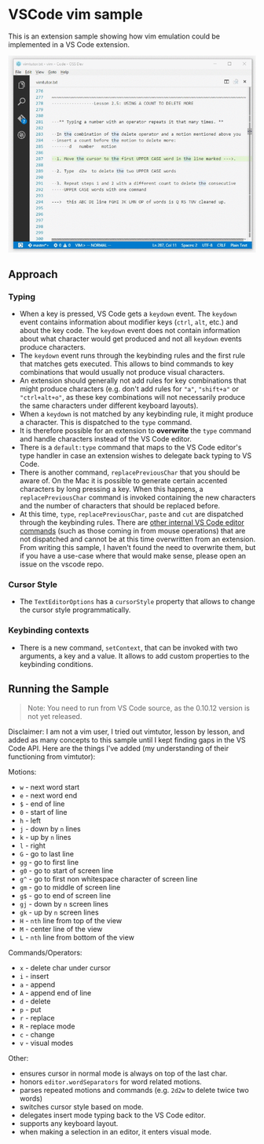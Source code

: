 # VSCode vim sample

This is an extension sample showing how vim emulation could be implemented in a
VS Code extension.

![Screenshot](example.gif)

## Approach

### Typing

-   When a key is pressed, VS Code gets a `keydown` event. The `keydown` event
    contains information about modifier keys (`ctrl`, `alt`, etc.) and about the
    key code. The `keydown` event does not contain information about what
    character would get produced and not all `keydown` events produce
    characters.
-   The `keydown` event runs through the keybinding rules and the first rule
    that matches gets executed. This allows to bind commands to key combinations
    that would usually not produce visual characters.
-   An extension should generally not add rules for key combinations that might
    produce characters (e.g. don't add rules for `"a"`, `"shift+a"` or
    `"ctrl+alt+o"`, as these key combinations will not necessarily produce the
    same characters under different keyboard layouts).
-   When a `keydown` is not matched by any keybinding rule, it might produce a
    character. This is dispatched to the `type` command.
-   It is therefore possible for an extension to **overwrite** the `type`
    command and handle characters instead of the VS Code editor.
-   There is a `default:type` command that maps to the VS Code editor's type
    handler in case an extension wishes to delegate back typing to VS Code.
-   There is another command, `replacePreviousChar` that you should be aware of.
    On the Mac it is possible to generate certain accented characters by long
    pressing a key. When this happens, a `replacePreviousChar` command is
    invoked containing the new characters and the number of characters that
    should be replaced before.
-   At this time, `type`, `replacePreviousChar`, `paste` and `cut` are
    dispatched through the keybinding rules. There are
    [other internal VS Code editor commands](https://github.com/Microsoft/vscode/blob/main/src/vs/editor/browser/view/viewController.ts)
    (such as those coming in from mouse operations) that are not dispatched and
    cannot be at this time overwritten from an extension. From writing this
    sample, I haven't found the need to overwrite them, but if you have a
    use-case where that would make sense, please open an issue on the vscode
    repo.

### Cursor Style

-   The `TextEditorOptions` has a `cursorStyle` property that allows to change
    the cursor style programmatically.

### Keybinding contexts

-   There is a new command, `setContext`, that can be invoked with two
    arguments, a key and a value. It allows to add custom properties to the
    keybinding conditions.

## Running the Sample

> Note: You need to run from VS Code source, as the 0.10.12 version is not yet
> released.

Disclaimer: I am not a vim user, I tried out vimtutor, lesson by lesson, and
added as many concepts to this sample until I kept finding gaps in the VS Code
API. Here are the things I've added (my understanding of their functioning from
vimtutor):

Motions:

-   `w` - next word start
-   `e` - next word end
-   `$` - end of line
-   `0` - start of line
-   `h` - left
-   `j` - down by `n` lines
-   `k` - up by `n` lines
-   `l` - right
-   `G` - go to last line
-   `gg` - go to first line
-   `g0` - go to start of screen line
-   `g^` - go to first non whitespace character of screen line
-   `gm` - go to middle of screen line
-   `g$` - go to end of screen line
-   `gj` - down by `n` screen lines
-   `gk` - up by `n` screen lines
-   `H` - `nth` line from top of the view
-   `M` - center line of the view
-   `L` - `nth` line from bottom of the view

Commands/Operators:

-   `x` - delete char under cursor
-   `i` - insert
-   `a` - append
-   `A` - append end of line
-   `d` - delete
-   `p` - put
-   `r` - replace
-   `R` - replace mode
-   `c` - change
-   `v` - visual modes

Other:

-   ensures cursor in normal mode is always on top of the last char.
-   honors `editor.wordSeparators` for word related motions.
-   parses repeated motions and commands (e.g. `2d2w` to delete twice two words)
-   switches cursor style based on mode.
-   delegates insert mode typing back to the VS Code editor.
-   supports any keyboard layout.
-   when making a selection in an editor, it enters visual mode.

